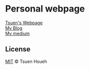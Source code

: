 # Personal webpage  
  
[Tsuen's Webpage](https://michael21910.github.io/index.html)  
[My Blog](https://michael21910.github.io/blog/index.html)  
[My medium](https://tsuenhsueh.medium.com)  
  
## License
[MIT](LICENSE) © Tsuen Hsueh
